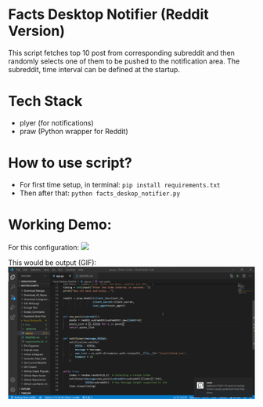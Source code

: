 # Facts Desktop Notifier (Reddit Version)

This script fetches top 10 post from corresponding subreddit and then randomly selects one of them to be pushed to the notification area. The subreddit, time interval can be defined at the startup.

# Tech Stack

- plyer (for notifications)
- praw (Python wrapper for Reddit)

# How to use script?

- For first time setup, in terminal: `pip install requirements.txt`
- Then after that: `python facts_deskop_notifier.py`

# Working Demo:

For this configuration:
![](facts_deskop_notifier.PNG)

This would be output (GIF):
![](facts_deskop_notifier.gif)
